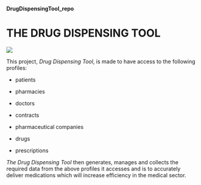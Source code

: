 #### DrugDispensingTool_repo

# **THE DRUG DISPENSING TOOL**
<img src="https://www.neweurope.eu/wp-content/uploads/2019/12/P039491-184644-2136x1424.jpg">

 This project, _Drug Dispensing Tool_, is made to have access to the following profiles:
 
 - patients
 
 - pharmacies
 
 - doctors         
 
 - contracts
 
 - pharmaceutical companies      
 
 - drugs

 - prescriptions

 
_The Drug Dispensing Tool_ then generates, manages and collects the required data from the above profiles it accesses and is to accurately deliver medications which will increase efficiency in the medical sector.
